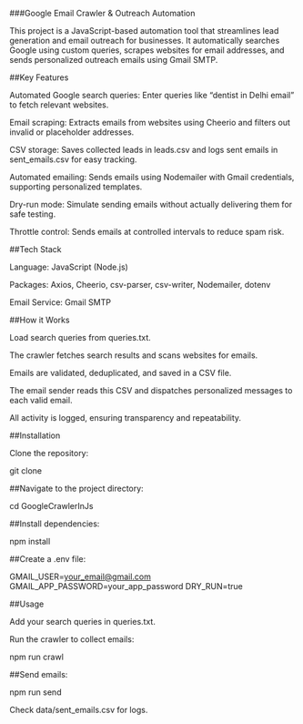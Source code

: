 ###Google Email Crawler & Outreach Automation

This project is a JavaScript-based automation tool that streamlines lead generation and email outreach for businesses. It automatically searches Google using custom queries, scrapes websites for email addresses, and sends personalized outreach emails using Gmail SMTP.

##Key Features

Automated Google search queries: Enter queries like “dentist in Delhi email” to fetch relevant websites.

Email scraping: Extracts emails from websites using Cheerio and filters out invalid or placeholder addresses.

CSV storage: Saves collected leads in leads.csv and logs sent emails in sent_emails.csv for easy tracking.

Automated emailing: Sends emails using Nodemailer with Gmail credentials, supporting personalized templates.

Dry-run mode: Simulate sending emails without actually delivering them for safe testing.

Throttle control: Sends emails at controlled intervals to reduce spam risk.

##Tech Stack

Language: JavaScript (Node.js)

Packages: Axios, Cheerio, csv-parser, csv-writer, Nodemailer, dotenv

Email Service: Gmail SMTP

##How it Works

Load search queries from queries.txt.

The crawler fetches search results and scans websites for emails.

Emails are validated, deduplicated, and saved in a CSV file.

The email sender reads this CSV and dispatches personalized messages to each valid email.

All activity is logged, ensuring transparency and repeatability.

##Installation

Clone the repository:

git clone <repository-url>


##Navigate to the project directory:

cd GoogleCrawlerInJs


##Install dependencies:

npm install


##Create a .env file:

GMAIL_USER=your_email@gmail.com
GMAIL_APP_PASSWORD=your_app_password
DRY_RUN=true

##Usage

Add your search queries in queries.txt.

Run the crawler to collect emails:

npm run crawl


##Send emails:

npm run send


Check data/sent_emails.csv for logs.
